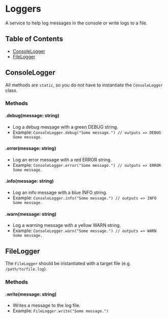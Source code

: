 # Loggers

A service to help log messages in the console or write logs to a file.

## Table of Contents

- [ConsoleLogger](#consolelogger)
- [FileLogger](#filelogger)

## ConsoleLogger

All methods are `static`, so you do not have to instantiate the `ConsoleLogger`
class.

### Methods

#### .debug(message: string)

- Log a debug message with a green DEBUG string.
- Example:
      ```
      ConsoleLogger.debug("Some message.") // outputs => DEBUG Some message.
      ```

#### .error(message: string)

- Log an error message with a red ERROR string.
- Example:
      ```
      ConsoleLogger.error("Some message.") // outputs => ERROR Some message.
      ```

#### .info(message: string)

- Log an info message with a blue INFO string.
- Example:
      ```
      ConsoleLogger.info("Some message.") // outputs => INFO Some message.
      ```

#### .warn(message: string)

- Log a warning message with a yellow WARN string.
- Example:
      ```
      ConsoleLogger.warn("Some message.") // outputs => WARN Some message.
      ```

## FileLogger

The `FileLogger` should be instantiated with a target file (e.g.
`/path/to/file.log`).

### Methods

#### .write(message: string)

- Writes a message to the log file.
- Example:
      ```
      FileLogger.write("Some message.")
      ```
